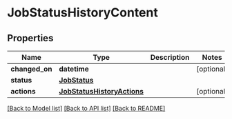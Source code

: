 # JobStatusHistoryContent

## Properties
Name | Type | Description | Notes
------------ | ------------- | ------------- | -------------
**changed_on** | **datetime** |  | [optional] 
**status** | [**JobStatus**](JobStatus.md) |  | 
**actions** | [**JobStatusHistoryActions**](JobStatusHistoryActions.md) |  | [optional] 

[[Back to Model list]](../README.md#documentation-for-models) [[Back to API list]](../README.md#documentation-for-api-endpoints) [[Back to README]](../README.md)



